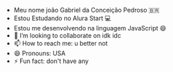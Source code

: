 - Meu nome joão Gabriel da Conceição Pedroso 🇧🇷
- Estou Estudando no Alura Start 💻
- Estou me desenvolvendo na linguagem JavaScript 😄
- 💞️ I’m looking to collaborate on idk idc
- 📫 How to reach me: u better not
- 😄 Pronouns: USA
- ⚡ Fun fact: don't have any

<!---
Joaoiconic/Joaoiconic is a ✨ special ✨ repository because its `README.md` (this file) appears on your GitHub profile.
You can click the Preview link to take a look at your changes.
--->
